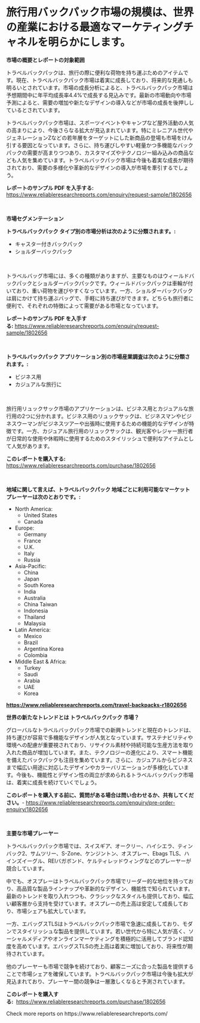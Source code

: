 <p><h1>旅行用バックパック市場の規模は、世界の産業における最適なマーケティングチャネルを明らかにします。</h1></p><p><strong>市場の概要とレポートの対象範囲</strong></p>
<p><p>トラベルバックパックは、旅行の際に便利な荷物を持ち運ぶためのアイテムです。現在、トラベルバックパック市場は着実に成長しており、将来的な見通しも明るいとされています。市場の成長分析によると、トラベルバックパック市場は予想期間中に年平均成長率4.4%で成長する見込みです。最新の市場動向や市場予測によると、需要の増加や新たなデザインの導入などが市場の成長を後押ししているとされています。</p><p>トラベルバックパック市場は、スポーツイベントやキャンプなど屋外活動の人気の高まりにより、今後さらなる拡大が見込まれています。特にミレニアル世代やジェネレーションZなどの若年層をターゲットにした新商品の登場も市場をけん引する要因となっています。さらに、持ち運びしやすい軽量かつ多機能なバックパックの需要が高まりつつあり、カスタマイズやテクノロジー組み込みの商品なども人気を集めています。トラベルバックパック市場は今後も着実な成長が期待されており、需要の多様化や革新的なデザインの導入が市場を牽引するでしょう。</p></p>
<p><strong>レポートのサンプル PDF を入手する:</strong> <a href="https://www.reliableresearchreports.com/enquiry/request-sample/1802656">https://www.reliableresearchreports.com/enquiry/request-sample/1802656</a></p>
<p>&nbsp;</p>
<p><strong>市場セグメンテーション</strong></p>
<p><strong>トラベルバックパック タイプ別の市場分析は次のように分類されます。:</strong></p>
<p><ul><li>キャスター付きバックパック</li><li>ショルダーバックパック</li></ul></p>
<p>&nbsp;</p>
<p><p>トラベルバッグ市場には、多くの種類がありますが、主要なものはウィールドバックパックとショルダーバックパックです。ウィールドバックパックは車輪が付いており、重い荷物を運びやすくなっています。一方、ショルダーバックパックは肩にかけて持ち運ぶバッグで、手軽に持ち運びができます。どちらも旅行者に便利で、それぞれの特徴によって需要がある市場となっています。</p></p>
<p><strong>レポートのサンプル PDF を入手する:</strong>&nbsp;<a href="https://www.reliableresearchreports.com/enquiry/request-sample/1802656">https://www.reliableresearchreports.com/enquiry/request-sample/1802656</a></p>
<p>&nbsp;</p>
<p><strong> トラベルバックパック アプリケーション別の市場産業調査は次のように分類されます。:</strong></p>
<p><ul><li>ビジネス用</li><li>カジュアルな旅行に</li></ul></p>
<p>&nbsp;</p>
<p><p>旅行用リュックサック市場のアプリケーションは、ビジネス用とカジュアルな旅行用の2つに分かれます。ビジネス用のリュックサックは、ビジネスマンやビジネスウーマンがビジネスツアーや出張時に使用するための機能的なデザインが特徴です。一方、カジュアル旅行用のリュックサックは、観光客やレジャー旅行者が日常的な使用や休暇時に使用するためのスタイリッシュで便利なアイテムとして人気があります。</p></p>
<p><strong>このレポートを購入する:</strong>&nbsp; <a href="https://www.reliableresearchreports.com/purchase/1802656">https://www.reliableresearchreports.com/purchase/1802656</a></p>
<p>&nbsp;</p>
<p><strong>地域に関して言えば、トラベルバックパック 地域ごとに利用可能なマーケットプレーヤーは次のとおりです。:</strong></p>
<p><ul>
    <li>
        North America:
        <ul>
            <li>United States</li>
            <li>Canada</li>
        </ul>
    </li>
    <li>
        Europe:
        <ul>
            <li>Germany</li>
            <li>France</li>
            <li>U.K.</li>
            <li>Italy</li>
            <li>Russia</li>
        </ul>
    </li>
    <li>
        Asia-Pacific:
        <ul>
            <li>China</li>
            <li>Japan</li>
            <li>South Korea</li>
            <li>India</li>
            <li>Australia</li>
            <li>China Taiwan</li>
            <li>Indonesia</li>
            <li>Thailand</li>
            <li>Malaysia</li>
        </ul>
    </li>
    <li>
        Latin America:
        <ul>
            <li>Mexico</li>
            <li>Brazil</li>
            <li>Argentina Korea</li>
            <li>Colombia</li>
        </ul>
    </li>
    <li>
        Middle East & Africa:
        <ul>
            <li>Turkey</li>
            <li>Saudi</li>
            <li>Arabia</li>
            <li>UAE</li>
            <li>Korea</li>
        </ul>
    </li>
    </ul></p>
<p><strong><a href="https://www.reliableresearchreports.com/travel-backpacks-r1802656">https://www.reliableresearchreports.com/travel-backpacks-r1802656</a></strong>&nbsp;</p>
<p><strong>世界の新たなトレンドとは トラベルバックパック 市場？</strong></p>
<p><p>グローバルなトラベルバックパック市場での新興トレンドと現在のトレンドは、持ち運びが容易で多機能なデザインが人気となっています。サステナビリティや環境への配慮が重要視されており、リサイクル素材や持続可能な生産方法を取り入れた商品が増加しています。また、テクノロジーの進化により、スマート機能を備えたバックパックも注目を集めています。さらに、カジュアルからビジネスまで幅広い用途に対応したデザインやカラーバリエーションが多様化しています。今後も、機能性とデザイン性の両立が求められるトラベルバックパック市場は、着実に成長を続けていくでしょう。</p></p>
<p><strong>このレポートを購入する前に、質問がある場合は問い合わせるか、共有してください。</strong>- <a href="https://www.reliableresearchreports.com/enquiry/pre-order-enquiry/1802656">https://www.reliableresearchreports.com/enquiry/pre-order-enquiry/1802656</a></p>
<p>&nbsp;</p>
<p><strong>主要な市場プレーヤー</strong></p>
<p><p>トラベルバックパック市場では、スイスギア、オークリー、ハイシエラ、ティンバック2、サムツリー、S-Zone、ケンジントン、オスプレー、Ebags TLS、ハインズイーグル、REIバガボンド、ケルティレッドウィングなどのプレーヤーが競合しています。</p><p>中でも、オスプレーはトラベルバックパック市場でリーダー的な地位を持っており、高品質な製品ラインナップや革新的なデザイン、機能性で知られています。最新のトレンドを取り入れつつも、クラシックなスタイルも提供しており、幅広い顧客層から支持を受けています。オスプレーの売上高は安定して成長しており、市場シェアも拡大しています。</p><p>一方、エバッグスTLSはトラベルバックパック市場で急速に成長しており、モダンでスタイリッシュな製品を提供しています。若い世代から特に人気が高く、ソーシャルメディアやオンラインマーケティングを積極的に活用してブランド認知度を高めています。エバッグスTLSの売上高は着実に増加しており、将来性が期待されています。</p><p>他のプレーヤーも市場で競争を続けており、顧客ニーズに合った製品を提供することで市場シェアを確保しています。トラベルバックパック市場は今後も拡大が見込まれており、プレーヤー間の競争は一層激しくなると予測されています。</p></p>
<p><strong>このレポートを購入する:</strong>&nbsp;&nbsp;<a href="https://www.reliableresearchreports.com/purchase/1802656">https://www.reliableresearchreports.com/purchase/1802656</a></p>
<p>Check more reports on https://www.reliableresearchreports.com/</p>